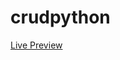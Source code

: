 # crudpython

<style>
  .btn-style
  {
  padding:50px 20px;
  color:white;
  background:black;
  font-size:20px;
  }
  </style>
<a href="http://flaskapptodo.herokuapp.com">Live Preview</a>
